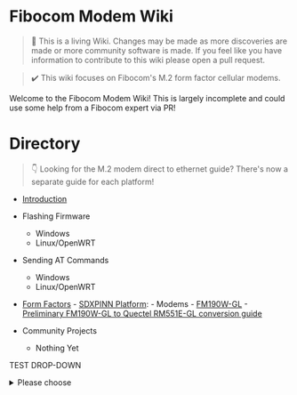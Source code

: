 Fibocom Modem Wiki
=================================
> :book: This is a living Wiki. Changes may be made as more discoveries are made or more community software is made. If you feel like you have information to contribute to this wiki please open a pull request.

> :heavy_check_mark: This wiki focuses on Fibocom's M.2 form factor cellular modems.

Welcome to the Fibocom Modem Wiki!
This is largely incomplete and could use some help from a Fibocom expert via PR!
# Directory

> :point_down: Looking for the M.2 modem direct to ethernet guide? There's now a separate guide for each platform!

- [Introduction](./introduction.md)
- Flashing Firmware
	- Windows
	- Linux/OpenWRT
- Sending AT Commands
	- Windows
	- Linux/OpenWRT 
- [Form Factors](./formfactors.md)
		- [SDXPINN Platform](./sdxpinn/README.md):
			- Modems
				- [FM190W-GL](./FM190W-GL/README.md)
					- [Preliminary FM190W-GL to Quectel RM551E-GL conversion guide](./FM190W-GL/FM190W-GL_to_RM551E-GL.md)
	  
- Community Projects
	- Nothing Yet

TEST DROP-DOWN
<details>
  <summary>Please choose</summary>
  
  - [one](/one)
  - [two](/two)
</select>

TEST TOC
{:toc}

TEST TOC 2
* Placeholder for Table of Content (Must not be removed) <newline> {:toc}

<style>
  #TOC ul {
    list-style-type: none;
  }
</style>

<div id="TOC">
  <ul>
    ...
  </ul>
</div>


<!-- TOC -->

- [Affichage, ajout et modification de données](#affichage-ajout-et-modification-de-données)
    - [Présentation](#présentation)
    - [Affichage des tableaux de données](#affichage-des-tableaux-de-données)
    - [Rechercher un contenu](#rechercher-un-contenu)
    - [Ajout de données](#ajout-de-données)
    - [Édition, duplication et suppression de fiches](#édition-duplication-et-suppression-de-fiches)
        - [Édition d'une fiche](#édition-dune-fiche)
        - [Duplication d'une fiche](#duplication-dune-fiche)
        - [Suppression d'une fiche](#suppression-dune-fiche)
- [Exemple d'ajout de données dans un catalogue](#exemple-dajout-de-données-dans-un-catalogue)
    - [Concept](#concept)
        - [Types de fiches et liens](#types-de-fiches-et-liens)
        - [Ajout d'une fiche](#ajout-dune-fiche)

<!-- /TOC -->

# Header

<div markdown="block" id="xyzzy">
* TOC
{: toc .class}
</div>

{% include ./toc.html html=content %}
